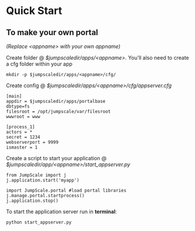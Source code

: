 Quick Start
===========

To make your own portal
-----------------------

*(Replace \<appname\> with your own appname)*

Create folder @ *\$jumpscaledir/apps/\<appname\>*. You'll also need to
create a cfg folder within your app

~~~~ {.sourceCode .python}
mkdir -p $jumpscaledir/apps/<appname>/cfg/
~~~~

Create config @ *\$jumpscaledir/apps/\<appname\>/cfg/appserver.cfg*

~~~~ {.sourceCode .python}
[main]
appdir = $jumpscaledir/apps/portalbase
dbtype=fs
filesroot = /opt/jumpscale/var/filesroot
wwwroot = www

[process_1]
actors = *
secret = 1234
webserverport = 9999
ismaster = 1
~~~~

Create a script to start your application @
*\$jumpscaledir/app/\<appname\>/start\_appserver.py*

~~~~ {.sourceCode .python}
from JumpScale import j
j.application.start('myapp')

import JumpScale.portal #load portal libraries
j.manage.portal.startprocess()
j.application.stop()
~~~~

To start the application server run in **terminal**:

~~~~ {.sourceCode .python}
python start_appserver.py
~~~~
